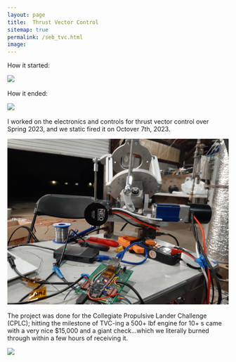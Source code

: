 ```yaml
---
layout: page
title:  Thrust Vector Control
sitemap: true
permalink: /seb_tvc.html
image: 
---
```


How it started: 

<img src="/images/posts/seb/tvc/TVC_supernode.gif">

How it ended: 

<img src="/images/posts/seb/tvc/TVC_hotfire1.gif">

I worked on the electronics and controls for thrust vector control over Spring 2023, and we static fired it on Octover 7th, 2023. 

<img src="/images/posts/seb/tvc/TVC_testing.jpg">

The project was done for the Collegiate Propulsive Lander Challenge (CPLC); hitting the milestone of TVC-ing a 500+ lbf engine for 10+ s came with a very nice $15,000 and a giant check...which we literally burned through within a few hours of receiving it. 

<img src="/images/posts/seb/tvc/Burn2_Drone.gif">



